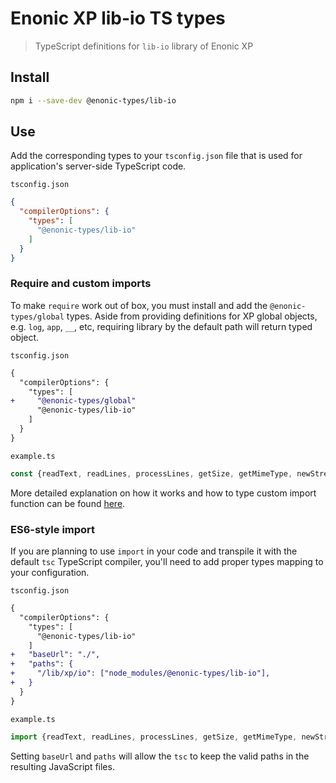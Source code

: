 # Enonic XP lib-io TS types

> TypeScript definitions for `lib-io` library of Enonic XP

## Install

```bash
npm i --save-dev @enonic-types/lib-io
```

## Use

Add the corresponding types to your `tsconfig.json` file that is used for application's server-side TypeScript code.

`tsconfig.json`

```json
{
  "compilerOptions": {
    "types": [
      "@enonic-types/lib-io"
    ]
  }
}
```

### Require and custom imports

To make `require` work out of box, you must install and add the `@enonic-types/global` types. Aside from providing definitions for XP global
objects, e.g. `log`, `app`, `__`, etc, requiring library by the default path will return typed object.

`tsconfig.json`

```diff
{
  "compilerOptions": {
    "types": [
+     "@enonic-types/global"
      "@enonic-types/lib-io"
    ]
  }
}
```

`example.ts`

```ts
const {readText, readLines, processLines, getSize, getMimeType, newStream, getResource} = require('/lib/xp/io');
```

More detailed explanation on how it works and how to type custom import function can be
found [here](https://github.com/enonic/xp/tree/master/modules/lib/typescript/README.md).

### ES6-style import

If you are planning to use `import` in your code and transpile it with the default `tsc` TypeScript compiler, you'll need to add proper
types mapping to your configuration.

`tsconfig.json`

```diff
{
  "compilerOptions": {
    "types": [
      "@enonic-types/lib-io"
    ]
+   "baseUrl": "./",
+   "paths": {
+     "/lib/xp/io": ["node_modules/@enonic-types/lib-io"],
+   }
  }
}
```

`example.ts`

```ts
import {readText, readLines, processLines, getSize, getMimeType, newStream, getResource} from '/lib/xp/io';
```

Setting `baseUrl` and `paths` will allow the `tsc` to keep the valid paths in the resulting JavaScript files.
